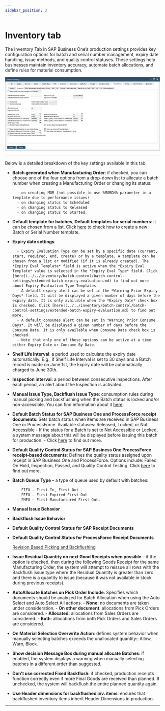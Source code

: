 ```yaml
---
sidebar_position: 3
---
```


# Inventory tab

The Inventory Tab in SAP Business One’s production settings provides key configuration options for batch and serial number management, expiry date handling, issue methods, and quality control statuses. These settings help businesses maintain inventory accuracy, automate batch allocations, and define rules for material consumption.

![Inventory Tab](./media/inventory-tab/general-settings-inventory.webp)

---

Below is a detailed breakdown of the key settings available in this tab.

- **Batch generated when Manufacturing Order**: if checked, you can choose one of the four options from a drop-down list to allocate a batch number when creating a Manufacturing Order or changing its status:

        - on creating MOR (not possible to use %MORDN% parameter in a template due to performance issues)
        - on changing status to Scheduled
        - on changing status to Released
        - on changing status to Started.

- **Default template for batches, Default templates for serial numbers**: it can be chosen from a list. Click [here](../../item-details/batch-serial-template-definition.md) to check how to create a new Batch or Serial Number template.
- **Expiry date settings**:

        - Expiry Evaluation Type can be set by a specific date (current, start, required, end, create) or by a template. A template can be chosen from a list or modified (if it is already created). The *Expiry Eval Template* field is active when the *Expiry Eval Template* value is selected in the *Expiry Eval Type* field. Click [here](../../inventory/batch-control/batch-control-settings/extended-batch-expiry-evaluation.md) to find out more about Expiry Evaluation Type Templates.
        - A default expiry alert can be set in the *Warning Prior Expiry Days* field. It will be displayed a given number of days before the expiry date. It is only available when the *Expiry Date* check box is checked. Click [here](../../inventory/batch-control/batch-control-settings/extended-batch-expiry-evaluation.md) to find out more.
        - A default consumes alert can be set in *Warning Prior Consume Days*. It will be displayed a given number of days before the Consume Date. It is only available when Consume Date check box is checked.
        - Note that only one of these options can be active at a time: either Expiry Date or Consume By Date.
- **Shelf Life Interval**: a period used to calculate the expiry date automatically. E.g., if Shelf Life Interval is set to 30 days and a Batch record is made on June 1st, the Expiry date will be automatically charged to June 30th.
- **Inspection interval**: a period between consecutive inspections. After each period, an alert about the Inspection is activated.
- **Manual Issue Type, Backflush Issue Type**: consumption rules during manual picking and backflushing when the Batch status is locked and/or non-accessible. You can find information about it [here](../../inventory/batch-control/batch-control-settings/manual-and-backflush-issue-type-configuration.md).
- **Default Batch Status for SAP Business One and ProcessForce receipt documents**: Sets batch status when items are received in SAP Business One or ProcessForce. Available statuses: Released, Locked, or Not Accessible
        - If the status for a Batch is set to Not Accessible or Locked, a system message about this will be displayed before issuing this batch for production.
        - Click [here](../../inventory/batch-control/batch-control-settings/configuration-batch-and-quality-control-status.md) to find out more.
- **Default Quality Control Status for SAP Business One ProcessForce receipt-based documents**: Defines the quality status assigned upon receipt in SAP Business One and ProcessForce. Options include: Failed, On Hold, Inspection, Passed, and Quality Control Testing. Click [here](../../inventory/batch-control/batch-control-settings/configuration-batch-and-quality-control-status.md) to find out more.
- **Batch Queue Type** – a type of queue used by default with batches:

        - FIFO – First In, First Out
        - FEFO – First Expired First Out
        - FMFO – First Manufactured First Out.

- **Manual Issue Behavior**
- **Backflush Issue Behavior**
- **Default Quality Control Status for SAP Receipt Documents**
- **Default Quality Control Status for ProcessForce Receipt Documents**

    [Revision Based Picking and Backflushing](../../manufacturing/revision-based-picking.md)

- **Issue Residual Quantity on next Good Receipts when possible** – if the option is checked, then during the following Goods Receipt for the same Manufacturing Order, the system will attempt to reissue all rows with the Backflush issue type where the Residual Quantity is greater than zero and there is a quantity to issue (because it was not available in stock during previous receipts).
- **AutoAllocate Batches on Pick Order Include**: Specifies which documents should be analyzed for Batch Allocation when using the Auto Select and Auto Select All actions.
        - **None**: no documents are taken under consideration.
        - **On other document**: allocations from Pick Orders are considered.
        - **Allocated**: allocations from Sales Orders are considered.
        - **Both**: allocations from both Pick Orders and Sales Orders are considered.

- **On Material Selection Overwrite Action**: defines system behavior when manually selecting batches exceeds the unallocated quantity:: Allow, Warn, Block.
- **Show decision Message Box during manual allocate Batches**: if enabled, the system displays a warning when manually selecting batches in a different order than suggested.
- **Don't use corrected Fixed Backflush**: if checked, production receipts function correctly even if more Final Goods are received than planned. If unchecked, the system will backflush the entire planned quantity again.
- **Use Header dimensions for backflushed inv. items**: ensures that backflushed inventory items inherit Header Dimensions in production.

---
